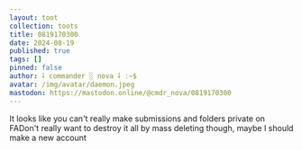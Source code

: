 ```yaml
---
layout: toot
collection: toots
title: 0819170300
date: 2024-08-19
published: true
tags: []
pinned: false
author: ⸸ commander ░ nova ⸸ :~$
avatar: /img/avatar/daemon.jpeg
mastodon: https://mastodon.online/@cmdr_nova/0819170300
---
```


It looks like you can't really make submissions and folders private on FADon't really want to destroy it all by mass deleting though, maybe I should make a new account
